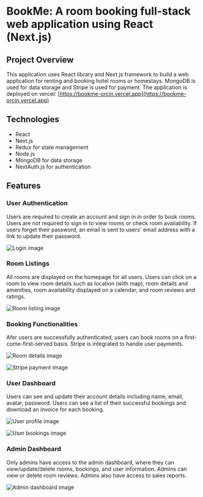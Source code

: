 # BookMe: A room booking full-stack web application using React (Next.js)

## Project Overview
This application uses React library and Next.js framework to build a web application for renting and booking hotel rooms or homestays. MongoDB is used for data storage and Stripe is used for payment. 
The application is deployed on vercel: [https://bookme-orcin.vercel.app](https://bookme-orcin.vercel.app)

## Technologies
- React
- Next.js
- Redux for state management
- Node.js
- MongoDB for data storage
- NextAuth.js for authentication

## Features

### User Authentication
Users are required to create an account and sign in in order to book rooms. Users are not required to sign in to view rooms or check room availability. If users forget their password, an email is sent to users' email address with a link to update their password. 


![Login image](public/images/readme_img/login.png)


### Room Listings
All rooms are displayed on the homepage for all users. Users can click on a room to view room details such as location (with map), room details and amenities, room availability displayed on a calendar, and room reviews and ratings.


![Room listing image](public/images/readme_img/room_listing.png)


### Booking Functionalities
Afer users are successfully authenticated, users can book rooms on a first-come-first-served basis. Stripe is integrated to handle user payments. 


![Room details image](public/images/readme_img/room_detail.png)

![Stripe payment image](public/images/readme_img/stripe_payment.png)


### User Dashboard
Users can see and update their account details including name, email, avatar, password. Users can see a list of their successful bookings and download an invoice for each booking. 


![User profile image](public/images/readme_img/user_profile.png)

![User bookings image](public/images/readme_img/user_bookings.png)


### Admin Dashboard
Only admins have access to the admin dashboard, where they can view/update/delete rooms, bookings, and user information. 
Admins can view or delete room reviews. Admins also have access to sales reports.


![Admin dashboard image](public/images/readme_img/admin_dashboard.png)